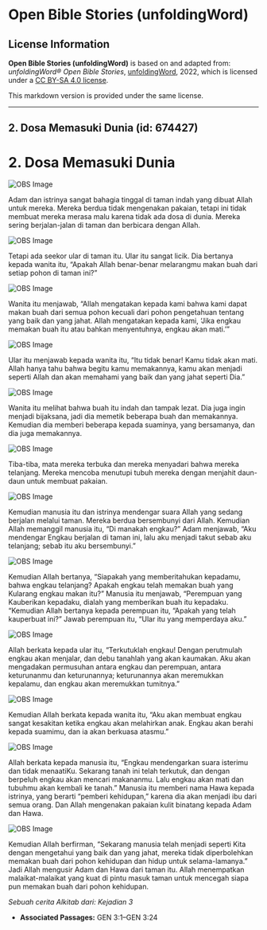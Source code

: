 # Open Bible Stories (unfoldingWord)

## License Information

**Open Bible Stories (unfoldingWord)** is based on and adapted from: _unfoldingWord® Open Bible Stories_, [unfoldingWord](https://unfoldingword.org/utw), 2022, which is licensed under a [CC BY-SA 4.0 license](https://creativecommons.org/licenses/by-sa/4.0/legalcode.en).

This markdown version is provided under the same license.



--------------------------------

## 2. Dosa Memasuki Dunia (id: 674427)

2\. Dosa Memasuki Dunia
=======================

![OBS Image](https://cdn.door43.org/obs/jpg/360px/obs-en-02-01.jpg)

Adam dan istrinya sangat bahagia tinggal di taman indah yang dibuat Allah untuk mereka. Mereka berdua tidak mengenakan pakaian, tetapi ini tidak membuat mereka merasa malu karena tidak ada dosa di dunia. Mereka sering berjalan\-jalan di taman dan berbicara dengan Allah.

![OBS Image](https://cdn.door43.org/obs/jpg/360px/obs-en-02-02.jpg)

Tetapi ada seekor ular di taman itu. Ular itu sangat licik. Dia bertanya kepada wanita itu, “Apakah Allah benar\-benar melarangmu makan buah dari setiap pohon di taman ini?”

![OBS Image](https://cdn.door43.org/obs/jpg/360px/obs-en-02-03.jpg)

Wanita itu menjawab, “Allah mengatakan kepada kami bahwa kami dapat makan buah dari semua pohon kecuali dari pohon pengetahuan tentang yang baik dan yang jahat. Allah mengatakan kepada kami, ‘Jika engkau memakan buah itu atau bahkan menyentuhnya, engkau akan mati.’”

![OBS Image](https://cdn.door43.org/obs/jpg/360px/obs-en-02-04.jpg)

Ular itu menjawab kepada wanita itu, “Itu tidak benar! Kamu tidak akan mati. Allah hanya tahu bahwa begitu kamu memakannya, kamu akan menjadi seperti Allah dan akan memahami yang baik dan yang jahat seperti Dia.”

![OBS Image](https://cdn.door43.org/obs/jpg/360px/obs-en-02-05.jpg)

Wanita itu melihat bahwa buah itu indah dan tampak lezat. Dia juga ingin menjadi bijaksana, jadi dia memetik beberapa buah dan memakannya. Kemudian dia memberi beberapa kepada suaminya, yang bersamanya, dan dia juga memakannya.

![OBS Image](https://cdn.door43.org/obs/jpg/360px/obs-en-02-06.jpg)

Tiba\-tiba, mata mereka terbuka dan mereka menyadari bahwa mereka telanjang. Mereka mencoba menutupi tubuh mereka dengan menjahit daun\-daun untuk membuat pakaian.

![OBS Image](https://cdn.door43.org/obs/jpg/360px/obs-en-02-07.jpg)

Kemudian manusia itu dan istrinya mendengar suara Allah yang sedang berjalan melalui taman. Mereka berdua bersembunyi dari Allah. Kemudian Allah memanggil manusia itu, “Di manakah engkau?” Adam menjawab, “Aku mendengar Engkau berjalan di taman ini, lalu aku menjadi takut sebab aku telanjang; sebab itu aku bersembunyi.”

![OBS Image](https://cdn.door43.org/obs/jpg/360px/obs-en-02-08.jpg)

Kemudian Allah bertanya, “Siapakah yang memberitahukan kepadamu, bahwa engkau telanjang? Apakah engkau telah memakan buah yang Kularang engkau makan itu?” Manusia itu menjawab, “Perempuan yang Kauberikan kepadaku, dialah yang memberikan buah itu kepadaku. “Kemudian Allah bertanya kepada perempuan itu, “Apakah yang telah kauperbuat ini?” Jawab perempuan itu, “Ular itu yang memperdaya aku.”

![OBS Image](https://cdn.door43.org/obs/jpg/360px/obs-en-02-09.jpg)

Allah berkata kepada ular itu, “Terkutuklah engkau! Dengan perutmulah engkau akan menjalar, dan debu tanahlah yang akan kaumakan. Aku akan mengadakan permusuhan antara engkau dan perempuan, antara keturunanmu dan keturunannya; keturunannya akan meremukkan kepalamu, dan engkau akan meremukkan tumitnya.”

![OBS Image](https://cdn.door43.org/obs/jpg/360px/obs-en-02-10.jpg)

Kemudian Allah berkata kepada wanita itu, “Aku akan membuat engkau sangat kesakitan ketika engkau akan melahirkan anak. Engkau akan berahi kepada suamimu, dan ia akan berkuasa atasmu.”

![OBS Image](https://cdn.door43.org/obs/jpg/360px/obs-en-02-11.jpg)

Allah berkata kepada manusia itu, “Engkau mendengarkan suara isterimu dan tidak menaatiKu. Sekarang tanah ini telah terkutuk, dan dengan berpeluh engkau akan mencari makananmu. Lalu engkau akan mati dan tubuhmu akan kembali ke tanah.” Manusia itu memberi nama Hawa kepada istrinya, yang berarti “pemberi kehidupan,” karena dia akan menjadi ibu dari semua orang. Dan Allah mengenakan pakaian kulit binatang kepada Adam dan Hawa.

![OBS Image](https://cdn.door43.org/obs/jpg/360px/obs-en-02-12.jpg)

Kemudian Allah berfirman, “Sekarang manusia telah menjadi seperti Kita dengan mengetahui yang baik dan yang jahat, mereka tidak diperbolehkan memakan buah dari pohon kehidupan dan hidup untuk selama\-lamanya.” Jadi Allah mengusir Adam dan Hawa dari taman itu. Allah menempatkan malaikat\-malaikat yang kuat di pintu masuk taman untuk mencegah siapa pun memakan buah dari pohon kehidupan.

*Sebuah cerita Alkitab dari: Kejadian 3*

* **Associated Passages:** GEN 3:1–GEN 3:24

